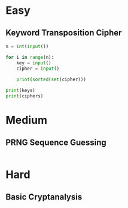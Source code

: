 # Easy

## Keyword Transposition Cipher

```python
n = int(input())

for i in range(n):
    key = input()
    cipher = input()

    print(sorted(set(cipher)))
    
print(keys)
print(ciphers)
```

# Medium

## PRNG Sequence Guessing

```python
```

# Hard

## Basic Cryptanalysis

```python
```